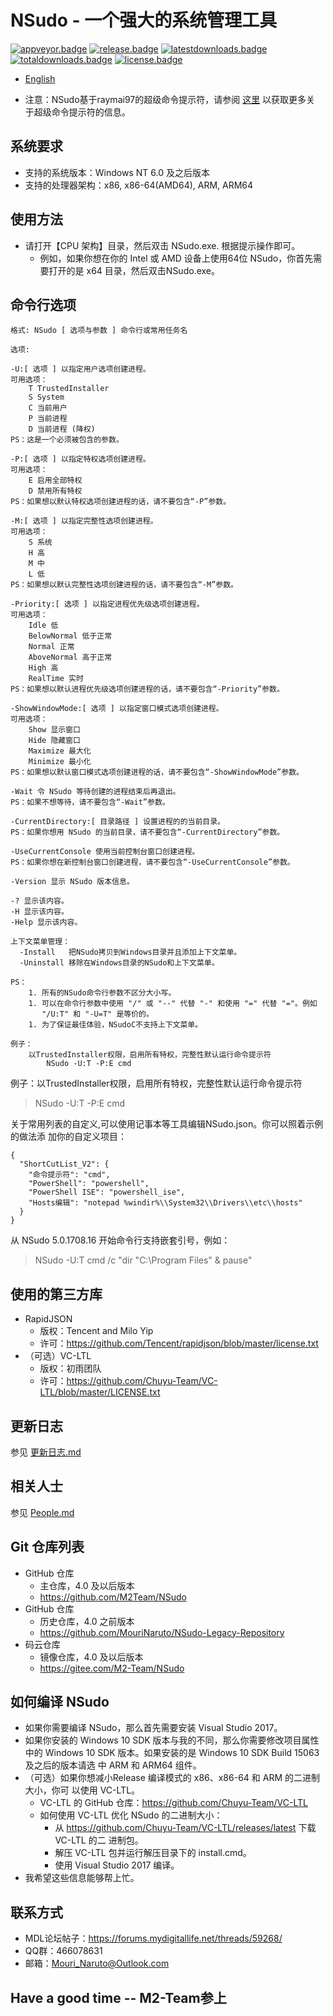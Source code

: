 ﻿# NSudo - 一个强大的系统管理工具

[![appveyor.badge]][appveyor.link] 
[![release.badge]][release.link]
[![latestdownloads.badge]][latestdownloads.link]
[![totaldownloads.badge]][totaldownloads.link]
[![license.badge]][license.link]

- [English](Readme.md)

- 注意：NSudo基于raymai97的超级命令提示符，请参阅 
  [这里](http://bbs.pcbeta.com/viewthread-1508863-1-1.html "这里") 以获取更多关
  于超级命令提示符的信息。

## 系统要求
- 支持的系统版本：Windows NT 6.0 及之后版本
- 支持的处理器架构：x86, x86-64(AMD64), ARM, ARM64

## 使用方法
- 请打开【CPU 架构】目录，然后双击 NSudo.exe. 根据提示操作即可。
  - 例如，如果你想在你的 Intel 或 AMD 设备上使用64位 NSudo，你首先需要打开的是 
    x64 目录，然后双击NSudo.exe。

## 命令行选项

```
格式: NSudo [ 选项与参数 ] 命令行或常用任务名

选项:

-U:[ 选项 ] 以指定用户选项创建进程。
可用选项：
    T TrustedInstaller
    S System
    C 当前用户
    P 当前进程
    D 当前进程 (降权)
PS：这是一个必须被包含的参数。

-P:[ 选项 ] 以指定特权选项创建进程。
可用选项：
    E 启用全部特权
    D 禁用所有特权
PS：如果想以默认特权选项创建进程的话，请不要包含“-P”参数。

-M:[ 选项 ] 以指定完整性选项创建进程。
可用选项：
    S 系统
    H 高
    M 中
    L 低
PS：如果想以默认完整性选项创建进程的话，请不要包含“-M”参数。

-Priority:[ 选项 ] 以指定进程优先级选项创建进程。
可用选项：
    Idle 低
    BelowNormal 低于正常
    Normal 正常
    AboveNormal 高于正常
    High 高
    RealTime 实时
PS：如果想以默认进程优先级选项创建进程的话，请不要包含“-Priority”参数。

-ShowWindowMode:[ 选项 ] 以指定窗口模式选项创建进程。
可用选项：
    Show 显示窗口
    Hide 隐藏窗口
    Maximize 最大化
    Minimize 最小化
PS：如果想以默认窗口模式选项创建进程的话，请不要包含“-ShowWindowMode”参数。

-Wait 令 NSudo 等待创建的进程结束后再退出。
PS：如果不想等待，请不要包含“-Wait”参数。

-CurrentDirectory:[ 目录路径 ] 设置进程的的当前目录。
PS：如果你想用 NSudo 的当前目录，请不要包含“-CurrentDirectory”参数。

-UseCurrentConsole 使用当前控制台窗口创建进程。
PS：如果你想在新控制台窗口创建进程，请不要包含“-UseCurrentConsole”参数。

-Version 显示 NSudo 版本信息。

-? 显示该内容。
-H 显示该内容。
-Help 显示该内容。

上下文菜单管理：
  -Install   把NSudo拷贝到Windows目录并且添加上下文菜单。
  -Uninstall 移除在Windows目录的NSudo和上下文菜单。

PS：
    1. 所有的NSudo命令行参数不区分大小写。
    1. 可以在命令行参数中使用 "/" 或 "--" 代替 "-" 和使用 "=" 代替 "="。例如
       "/U:T" 和 "-U=T" 是等价的。
    1. 为了保证最佳体验，NSudoC不支持上下文菜单。

例子：
    以TrustedInstaller权限，启用所有特权，完整性默认运行命令提示符
        NSudo -U:T -P:E cmd
```

例子：以TrustedInstaller权限，启用所有特权，完整性默认运行命令提示符
> NSudo -U:T -P:E cmd

关于常用列表的自定义,可以使用记事本等工具编辑NSudo.json。你可以照着示例的做法添
加你的自定义项目：
```
{
  "ShortCutList_V2": {
    "命令提示符": "cmd",
    "PowerShell": "powershell",
    "PowerShell ISE": "powershell_ise",
    "Hosts编辑": "notepad %windir%\\System32\\Drivers\\etc\\hosts"
  }
}
```

从 NSudo 5.0.1708.16 开始命令行支持嵌套引号，例如：
> NSudo -U:T cmd /c "dir "C:\Program Files" & pause"

## 使用的第三方库
- RapidJSON
  - 版权：Tencent and Milo Yip
  - 许可：https://github.com/Tencent/rapidjson/blob/master/license.txt
- （可选）VC-LTL
  - 版权：初雨团队
  - 许可：https://github.com/Chuyu-Team/VC-LTL/blob/master/LICENSE.txt

## 更新日志
参见 [更新日志.md](更新日志.md)

## 相关人士
参见 [People.md](People.md)

## Git 仓库列表
- GitHub 仓库
  - 主仓库，4.0 及以后版本
  - https://github.com/M2Team/NSudo
- GitHub 仓库
  - 历史仓库，4.0 之前版本
  - https://github.com/MouriNaruto/NSudo-Legacy-Repository
- 码云仓库
  - 镜像仓库，4.0 及以后版本
  - https://gitee.com/M2-Team/NSudo

## 如何编译 NSudo
- 如果你需要编译 NSudo，那么首先需要安装 Visual Studio 2017。
- 如果你安装的 Windows 10 SDK 版本与我的不同，那么你需要修改项目属性中的 
  Windows 10 SDK 版本。如果安装的是 Windows 10 SDK Build 15063 及之后的版本请选
  中 ARM 和 ARM64 组件。
- （可选）如果你想减小Release 编译模式的 x86、x86-64 和 ARM 的二进制大小，你可
  以使用 VC-LTL。
  - VC-LTL 的 GitHub 仓库：https://github.com/Chuyu-Team/VC-LTL
  - 如何使用 VC-LTL 优化 NSudo 的二进制大小：
    - 从 https://github.com/Chuyu-Team/VC-LTL/releases/latest 下载 VC-LTL 的二
	  进制包。
    - 解压 VC-LTL 包并运行解压目录下的 install.cmd。
    - 使用 Visual Studio 2017 编译。
- 我希望这些信息能够帮上忙。

## 联系方式
- MDL论坛帖子：https://forums.mydigitallife.net/threads/59268/
- QQ群：466078631
- 邮箱：Mouri_Naruto@Outlook.com

## Have a good time -- M2-Team参上

[appveyor.badge]: https://ci.appveyor.com/api/projects/status/github/M2Team/NSudo?branch=master&svg=true
[appveyor.link]: https://ci.appveyor.com/project/MouriNaruto/nsudo
[release.badge]: https://img.shields.io/github/release/M2Team/NSudo.svg
[release.link]: https://github.com/M2Team/NSudo/releases/latest
[latestdownloads.badge]: https://img.shields.io/github/downloads/M2Team/NSudo/latest/total.svg
[latestdownloads.link]: https://github.com/M2Team/NSudo/releases/latest
[totaldownloads.badge]: https://img.shields.io/github/downloads/M2Team/NSudo/total.svg
[totaldownloads.link]: https://github.com/M2Team/NSudo/releases
[license.badge]: https://img.shields.io/github/license/M2Team/NSudo.svg
[license.link]: LICENSE
